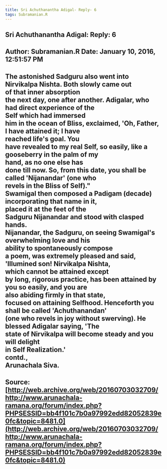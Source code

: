 ```yaml
--- 
title: Sri Achuthanantha Adigal- Reply- 6   
tags: Subramanian.R  
---  
```

##  Sri Achuthanantha Adigal: Reply: 6  
Author: Subramanian.R       Date: January 10, 2016, 12:51:57 PM  
---  
The astonished Sadguru also went into Nirvikalpa Nishta. Both slowly came out  
of that inner absorption   
the next day, one after another. Adigalar, who had direct experience of the  
Self which had immersed   
him in the ocean of Bliss, exclaimed, 'Oh, Father, I have attained it; I have  
reached life's goal. You   
have revealed to my real Self, so easily, like a gooseberry in the palm of my  
hand, as no one else has   
done till now. So, from this date, you shall be called 'Nijanandar' (one who  
revels in the Bliss of Self)."   
Swamigal then composed a Padigam (decade) incorporating that name in it,  
placed it at the feet of the   
Sadguru Nijanandar and stood with clasped hands.   
Nijanandar, the Sadguru, on seeing Swamigal's overwhelming love and his  
ability to spontaneously compose   
a poem, was extremely pleased and said, 'Illumined son! Nirvikalpa Nishta,  
which cannot be attained except   
by long, rigorous practice, has been attained by you so easily, and you are  
also abiding firmly in that state,   
focused on attaining Selfhood. Henceforth you shall be called 'Achuthanandan'  
(one who revels in joy without swerving). He blessed Adigalar saying, 'The  
state of Nirvikalpa will become steady and you will delight   
in Self Realization.'   
contd.,   
Arunachala Siva.
 ---  
Source:[http://web.archive.org/web/20160703032709/http://www.arunachala-ramana.org/forum/index.php?PHPSESSID=bb4f101c7b0a97992edd82052839e0fc&topic=8481.0](http://web.archive.org/web/20160703032709/http://www.arunachala-ramana.org/forum/index.php?PHPSESSID=bb4f101c7b0a97992edd82052839e0fc&topic=8481.0)   
---  

